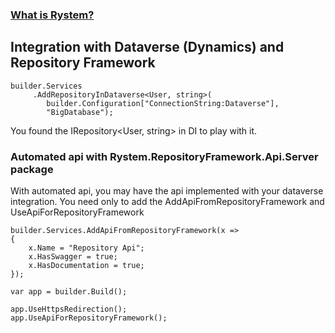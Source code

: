 ﻿### [What is Rystem?](https://github.com/KeyserDSoze/RystemV3)

## Integration with Dataverse (Dynamics) and Repository Framework

    builder.Services
         .AddRepositoryInDataverse<User, string>(
            builder.Configuration["ConnectionString:Dataverse"],
            "BigDatabase");

You found the IRepository<User, string> in DI to play with it.

### Automated api with Rystem.RepositoryFramework.Api.Server package
With automated api, you may have the api implemented with your dataverse integration.
You need only to add the AddApiFromRepositoryFramework and UseApiForRepositoryFramework

    builder.Services.AddApiFromRepositoryFramework(x =>
    {
        x.Name = "Repository Api";
        x.HasSwagger = true;
        x.HasDocumentation = true;
    });

    var app = builder.Build();

    app.UseHttpsRedirection();
    app.UseApiForRepositoryFramework();
